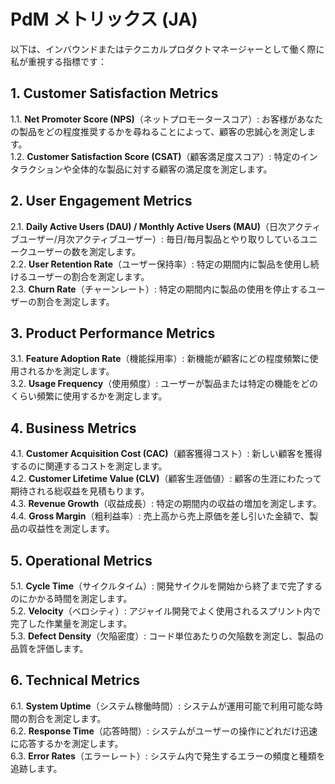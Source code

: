 # PdM メトリックス (JA)

以下は、インバウンドまたはテクニカルプロダクトマネージャーとして働く際に私が重視する指標です：

## 1. Customer Satisfaction Metrics

1.1. **Net Promoter Score (NPS)**（ネットプロモータースコア）: お客様があなたの製品をどの程度推奨するかを尋ねることによって、顧客の忠誠心を測定します。  
1.2. **Customer Satisfaction Score (CSAT)**（顧客満足度スコア）: 特定のインタラクションや全体的な製品に対する顧客の満足度を測定します。

## 2. User Engagement Metrics

2.1. **Daily Active Users (DAU) / Monthly Active Users (MAU)**（日次アクティブユーザー/月次アクティブユーザー）: 毎日/毎月製品とやり取りしているユニークユーザーの数を測定します。  
2.2. **User Retention Rate**（ユーザー保持率）: 特定の期間内に製品を使用し続けるユーザーの割合を測定します。  
2.3. **Churn Rate**（チャーンレート）: 特定の期間内に製品の使用を停止するユーザーの割合を測定します。

## 3. Product Performance Metrics

3.1. **Feature Adoption Rate**（機能採用率）: 新機能が顧客にどの程度頻繁に使用されるかを測定します。  
3.2. **Usage Frequency**（使用頻度）: ユーザーが製品または特定の機能をどのくらい頻繁に使用するかを測定します。

## 4. Business Metrics

4.1. **Customer Acquisition Cost (CAC)**（顧客獲得コスト）: 新しい顧客を獲得するのに関連するコストを測定します。  
4.2. **Customer Lifetime Value (CLV)**（顧客生涯価値）: 顧客の生涯にわたって期待される総収益を見積もります。  
4.3. **Revenue Growth**（収益成長）: 特定の期間内の収益の増加を測定します。  
4.4. **Gross Margin**（粗利益率）: 売上高から売上原価を差し引いた金額で、製品の収益性を測定します。

## 5. Operational Metrics

5.1. **Cycle Time**（サイクルタイム）: 開発サイクルを開始から終了まで完了するのにかかる時間を測定します。  
5.2. **Velocity**（ベロシティ）: アジャイル開発でよく使用されるスプリント内で完了した作業量を測定します。  
5.3. **Defect Density**（欠陥密度）: コード単位あたりの欠陥数を測定し、製品の品質を評価します。

## 6. Technical Metrics

6.1. **System Uptime**（システム稼働時間）: システムが運用可能で利用可能な時間の割合を測定します。  
6.2. **Response Time**（応答時間）: システムがユーザーの操作にどれだけ迅速に応答するかを測定します。  
6.3. **Error Rates**（エラーレート）: システム内で発生するエラーの頻度と種類を追跡します。
